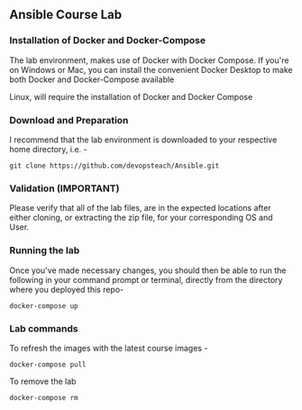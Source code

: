 ## Ansible Course Lab
### Installation of Docker and Docker-Compose

The lab environment, makes use of Docker with Docker Compose.  If you're on Windows or Mac, you can install the convenient
Docker Desktop to make both Docker and Docker-Compose available

Linux, will require the installation of Docker and Docker Compose

### Download and Preparation

I recommend that the lab environment is downloaded to your respective home directory, i.e. -


```git clone https://github.com/devopsteach/Ansible.git```



### Validation (IMPORTANT)

Please verify that all of the lab files, are in the expected locations after either cloning, or extracting the zip file, for your corresponding OS and User.


### Running the lab

Once you've made necessary changes, you should then be able to run the following in your command prompt or terminal, directly from the directory where you deployed this repo-

```
docker-compose up
```

### Lab commands

To refresh the images with the latest course images -

```
docker-compose pull
```

To remove the lab

```
docker-compose rm
```

